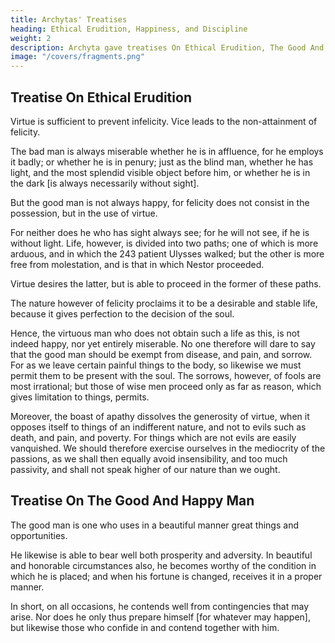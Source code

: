 ```yaml
---
title: Archytas' Treatises
heading: Ethical Erudition, Happiness, and Discipline
weight: 2
description: Archyta gave treatises On Ethical Erudition, The Good And Happy Man, and Discipline
image: "/covers/fragments.png"
---
```




## Treatise On Ethical Erudition

Virtue is sufficient to prevent infelicity. Vice leads to the non-attainment of felicity. <!-- if we judiciously consider the habits [by which these are produced].  -->

The bad man is always miserable whether he is in affluence, for he employs it badly; or whether he is in penury; just as the blind man, whether he has light, and the most splendid visible object before him, or whether he is in the dark [is always necessarily without sight]. 

But the good man is not always happy, for felicity does not consist in the possession, but in the use of virtue. 

For neither does he who has sight always see; for he will not see, if he is without light. Life, however, is divided into two paths; one of which is more arduous, and in which the 243 patient Ulysses walked; but the other is more free from molestation, and is that in which Nestor proceeded. 

Virtue desires the latter, but is able to proceed in the former of these paths. 

The nature however of felicity proclaims it to be a desirable and stable life, because it gives perfection to the decision of the soul. 

Hence, the virtuous man who does not obtain such a life as this, is not indeed happy, nor yet entirely miserable. No one therefore will dare to say that the good man should be exempt from disease, and pain, and sorrow. For as we leave certain painful things to the body, so likewise we must permit them to be present with the soul. The sorrows, however, of fools are most irrational; but those of wise men proceed only as far as reason, which gives limitation to things, permits. 

Moreover, the boast of apathy dissolves the generosity of virtue, when it opposes itself to things of an indifferent nature, and not to evils such as death, and pain, and poverty. For things which are not evils are easily vanquished. We should therefore exercise ourselves in the mediocrity of the passions, as we shall then equally avoid insensibility, and too much passivity, and shall not speak higher of our nature than we ought.


## Treatise On The Good And Happy Man

The good man is one who uses in a beautiful manner great things and opportunities. 

He likewise is able to bear well both prosperity and adversity. In beautiful and honorable circumstances also, he becomes worthy of the condition in which he is placed; and when his fortune is changed, receives it in a proper manner. 

In short, on all occasions, he contends well from contingencies that may arise. Nor does he only thus prepare himself [for whatever may happen], but likewise those who confide in and contend together with him.
